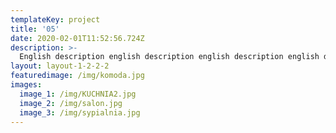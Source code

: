 ```yaml
---
templateKey: project
title: '05'
date: 2020-02-01T11:52:56.724Z
description: >-
  English description english description english description english description english description english description english description english description english description english description english description english description english description english description english description english description english description english description english description english description english description english description english description english description english description english description english description english description english description english description english description english description english description english description english description english description english description english description english description english description english description english description english description 
layout: layout-1-2-2-2
featuredimage: /img/komoda.jpg
images:
  image_1: /img/KUCHNIA2.jpg
  image_2: /img/salon.jpg
  image_3: /img/sypialnia.jpg
---
```


